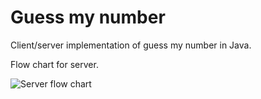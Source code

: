 # Guess my number

Client/server implementation of guess my number in Java.

Flow chart for server.

![Server flow
chart](https://raw.github.com/pinne/guess_my_number/master/state_server.png)


